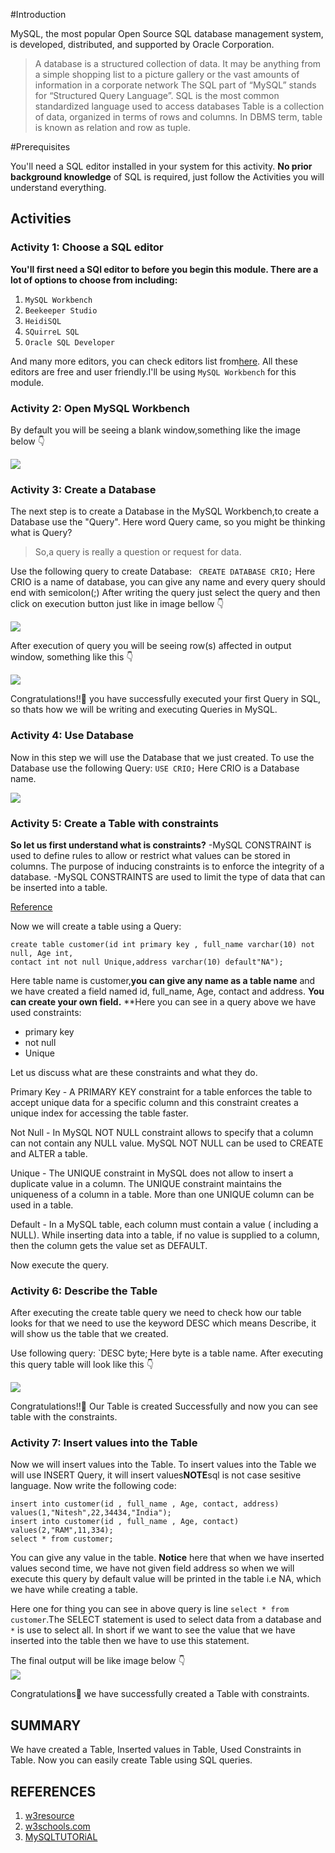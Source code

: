 #Introduction

MySQL, the most popular Open Source SQL database management system, is developed, distributed, and supported by Oracle Corporation.
>A database is a structured collection of data. It may be anything from a simple shopping list to a picture gallery or the vast amounts of information in a corporate network
The SQL part of “MySQL” stands for “Structured Query Language”. SQL is the most common standardized language used to access databases
Table is a collection of data, organized in terms of rows and columns. In DBMS term, table is known as relation and row as tuple.

#Prerequisites

You'll need a SQL editor installed in your system for this activity. **No prior background knowledge** of SQL is required, just follow the Activities you will understand everything.

## Activities

### Activity 1: Choose a SQL editor

**You'll first need a SQl editor to before you begin this module. There are a lot of options to choose from including:**

1. `MySQL Workbench`
2. `Beekeeper Studio`
3. `HeidiSQL`
4. `SQuirreL SQL`
5. `Oracle SQL Developer`

And many more editors, you can check editors list from[here](https://www.geckoandfly.com/34197/free-sql-editor/). All these editors are free and user friendly.I'll be using `MySQL Workbench` for this module.

### Activity 2: Open MySQL Workbench 

By default you will be seeing a blank window,something like the image below 👇 

![](Images/img1.png)  

### Activity 3: Create a Database 

The next step is to create a Database in the MySQL Workbench,to create a Database use the "Query".
Here word Query came, so you might be thinking what is Query?
>So,a query is really a question or request for data.

Use the following query to create Database:
` CREATE DATABASE CRIO;`
Here CRIO is a name of database, you can give any name and every query should end with semicolon(;)
After writing the query just select the query and then click on execution button just like in image bellow 👇

![](Images/img2.png)

After execution of query you will be seeing row(s) affected in output window, something like this 👇 

![](Images/img3.png)

Congratulations!!🎉 you have successfully executed your first Query in SQL, so thats how we will be writing and executing Queries in MySQL.

### Activity 4: Use Database
Now in this step we will use the Database that we just created.
To use the Database use the following Query:
`USE CRIO;`
Here CRIO is a Database name.

![](Images/img4.png)

### Activity 5: Create a Table with constraints

**So let us first understand what is constraints?**
-MySQL CONSTRAINT is used to define rules to allow or restrict what values can be stored in columns. The purpose of inducing constraints is to enforce the integrity of a database.
-MySQL CONSTRAINTS are used to limit the type of data that can be inserted into a table.

[Reference](https://www.w3resource.com/mysql/creating-table-advance/constraint.php#:~:text=MySQL%20CONSTRAINT%20is%20used%20to,be%20inserted%20into%20a%20table.) 

Now we will create a table using a Query:
```
create table customer(id int primary key , full_name varchar(10) not null, Age int,
contact int not null Unique,address varchar(10) default"NA");
```					   
Here table name is customer,**you can give any name as a table name** and we have created a field named id, full_name, Age, contact and address. **You can create your own field.** 
**Here you can see in a query above we have used constraints:
- primary key
- not null
- Unique 

Let us discuss what are these constraints and what they do.

Primary Key - A PRIMARY KEY constraint for a table enforces the table to accept unique data for a specific column and this constraint creates a unique index for accessing the table faster.

Not Null - 	In MySQL NOT NULL constraint allows to specify that a column can not contain any NULL value. MySQL NOT NULL can be used to CREATE and ALTER a table.

Unique - The UNIQUE constraint in MySQL does not allow to insert a duplicate value in a column. The UNIQUE constraint maintains the uniqueness of a column in a table. More than one UNIQUE column can be used in a table.

Default - In a MySQL table, each column must contain a value ( including a NULL). While inserting data into a table, if no value is supplied to a column, then the column gets the value set as DEFAULT.

Now execute the query.

### Activity 6: Describe the Table

After executing the create table query we need to check how our table looks for that we need to use the keyword DESC which means Describe, it will show us the table that we created.

Use following query:
`DESC byte;
Here byte is a table name.
After executing this query table will look like this 👇

![](Images/img5.png)

Congratulations!!🎉 Our Table is created Successfully and now you can see table with the constraints. 

### Activity 7: Insert values into the Table

Now we will insert values into the Table.
To insert values into the Table we will use INSERT Query, it will insert values**NOTE**sql is not case sesitive language.
Now write the following code:
```
insert into customer(id , full_name , Age, contact, address)
values(1,"Nitesh",22,34434,"India");
insert into customer(id , full_name , Age, contact)
values(2,"RAM",11,334);
select * from customer;
```
You can give any value in the table.
**Notice** here that when we have inserted values second time, we have not given field address so when we will execute this query by default value will be printed in the table i.e NA, which we have while creating a table.

Here one for thing you can see in above query is line `select * from customer`.The SELECT statement is used to select data from a database and `*` is use to select all.
In short if we want to see the value that we have inserted into the table then we have to use this statement.

The final output will be like image below 👇  
 ![](Images/img6.png)
 
 Congratulations🎉 we have successfully created a Table with constraints.
 
 ## SUMMARY
 We have created a Table, Inserted values in Table, Used Constraints in Table. Now you can easily create Table using SQL queries.
 
 ## REFERENCES

1. [w3resource](https://www.w3resource.com/index.php)
2. [w3schools.com](https://www.w3schools.com/default.asp)
3. [MySQLTUTORiAL](https://www.mysqltutorial.org/what-is-mysql/)
